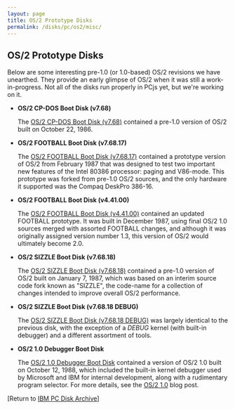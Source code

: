```yaml
---
layout: page
title: OS/2 Prototype Disks
permalink: /disks/pc/os2/misc/
---
```


OS/2 Prototype Disks
---

Below are some interesting pre-1.0 (or 1.0-based) OS/2 revisions we have unearthed.  They provide an early glimpse
of OS/2 when it was still a work-in-progress.  Not all of the disks run properly in PCjs yet, but we're working on it.

 * **OS/2 CP-DOS Boot Disk (v7.68)**

	The [OS/2 CP-DOS Boot Disk (v7.68)](/disks/pc/os2/misc/cpdos/86295/) contained a pre-1.0 version of OS/2 built on
	October 22, 1986.

 * **OS/2 FOOTBALL Boot Disk (v7.68.17)**

	The [OS/2 FOOTBALL Boot Disk (v7.68.17)](/disks/pc/os2/misc/football/87058/) contained a prototype version of OS/2
	from February 1987 that was designed to test two important new features of the Intel 80386 processor: paging and V86-mode.
	This prototype was forked from pre-1.0 OS/2 sources, and the only hardware it supported was the Compaq DeskPro 386-16.

 * **OS/2 FOOTBALL Boot Disk (v4.41.00)**

	The [OS/2 FOOTBALL Boot Disk (v4.41.00)](/disks/pc/os2/misc/football/87357/) contained an updated FOOTBALL prototype.
	It was built in December 1987, using final OS/2 1.0 sources merged with assorted FOOTBALL changes, and although 
	it was originally assigned version number 1.3, this version of OS/2 would ultimately become 2.0.

 * **OS/2 SIZZLE Boot Disk (v7.68.18)**

	The [OS/2 SIZZLE Boot Disk (v7.68.18)](/disks/pc/os2/misc/cpdos/87007/) contained a pre-1.0 version of OS/2
	built on January 7, 1987, which was based on an interim source code fork known as "SIZZLE", the code-name for a
	collection of changes intended to improve overall OS/2 performance.

 * **OS/2 SIZZLE Boot Disk (v7.68.18 DEBUG)**

	The [OS/2 SIZZLE Boot Disk (v7.68.18 DEBUG)](/disks/pc/os2/misc/cpdos/87007/debug/) was largely identical to the
	previous disk, with the exception of a *DEBUG* kernel (with built-in debugger) and a different assortment of tools. 

 * **OS/2 1.0 Debugger Boot Disk**

	The [OS/2 1.0 Debugger Boot Disk](/disks/pc/os2/misc/1.0/88286/) contained a version of OS/2 1.0 built on
	October 12, 1988, which included the built-in kernel debugger used by Microsoft and IBM for internal development,
	along with a rudimentary program selector.  For more details, see the [OS/2 1.0](/blog/2014/12/04/) blog post.

[Return to [IBM PC Disk Archive](/disks/pc/#other-os2-disks)]
